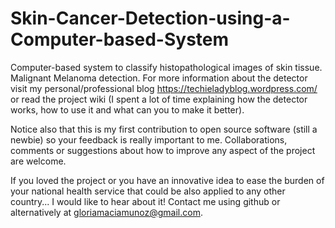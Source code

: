 # Skin-Cancer-Detection-using-a-Computer-based-System
Computer-based system to classify histopathological images of skin tissue. Malignant Melanoma detection.
For more information about the detector visit my personal/professional blog https://techieladyblog.wordpress.com/ or read the project wiki (I spent a lot of time explaining how the detector works, how to use it and what can you to make it better). 

Notice also that this is my first contribution to open source software (still a newbie) so your feedback is really important to me. Collaborations, comments or suggestions about how to improve any aspect of the project are welcome. 

If you loved the project or you have an innovative idea to ease the burden of your national health service that could be also applied to any other country... I would like to hear about it! Contact me using github or alternatively at gloriamaciamunoz@gmail.com. 
